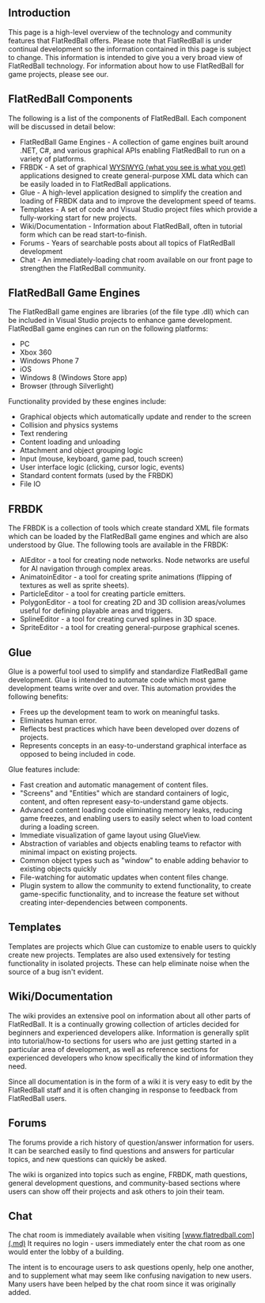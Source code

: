 ## Introduction

This page is a high-level overview of the technology and community features that FlatRedBall offers. Please note that FlatRedBall is under continual development so the information contained in this page is subject to change. This information is intended to give you a very broad view of FlatRedBall technology. For information about how to use FlatRedBall for game projects, please see our.

## FlatRedBall Components

The following is a list of the components of FlatRedBall. Each component will be discussed in detail below:

-   FlatRedBall Game Engines - A collection of game engines built around .NET, C#, and various graphical APIs enabling FlatRedBall to run on a variety of platforms.
-   FRBDK - A set of graphical [WYSIWYG (what you see is what you get)](http://en.wikipedia.org/wiki/WYSIWYG) applications designed to create general-purpose XML data which can be easily loaded in to FlatRedBall applications.
-   Glue - A high-level application designed to simplify the creation and loading of FRBDK data and to improve the development speed of teams.
-   Templates - A set of code and Visual Studio project files which provide a fully-working start for new projects.
-   Wiki/Documentation - Information about FlatRedBall, often in tutorial form which can be read start-to-finish.
-   Forums - Years of searchable posts about all topics of FlatRedBall development
-   Chat - An immediately-loading chat room available on our front page to strengthen the FlatRedBall community.

## FlatRedBall Game Engines

The FlatRedBall game engines are libraries (of the file type .dll) which can be included in Visual Studio projects to enhance game development. FlatRedBall game engines can run on the following platforms:

-   PC
-   Xbox 360
-   Windows Phone 7
-   iOS
-   Windows 8 (Windows Store app)
-   Browser (through Silverlight)

Functionality provided by these engines include:

-   Graphical objects which automatically update and render to the screen
-   Collision and physics systems
-   Text rendering
-   Content loading and unloading
-   Attachment and object grouping logic
-   Input (mouse, keyboard, game pad, touch screen)
-   User interface logic (clicking, cursor logic, events)
-   Standard content formats (used by the FRBDK)
-   File IO

## FRBDK

The FRBDK is a collection of tools which create standard XML file formats which can be loaded by the FlatRedBall game engines and which are also understood by Glue. The following tools are available in the FRBDK:

-   AIEditor - a tool for creating node networks. Node networks are useful for AI navigation through complex areas.
-   AnimatoinEditor - a tool for creating sprite animations (flipping of textures as well as sprite sheets).
-   ParticleEditor - a tool for creating particle emitters.
-   PolygonEditor - a tool for creating 2D and 3D collision areas/volumes useful for defining playable areas and triggers.
-   SplineEditor - a tool for creating curved splines in 3D space.
-   SpriteEditor - a tool for creating general-purpose graphical scenes.

## Glue

Glue is a powerful tool used to simplify and standardize FlatRedBall game development. Glue is intended to automate code which most game development teams write over and over. This automation provides the following benefits:

-   Frees up the development team to work on meaningful tasks.
-   Eliminates human error.
-   Reflects best practices which have been developed over dozens of projects.
-   Represents concepts in an easy-to-understand graphical interface as opposed to being included in code.

Glue features include:

-   Fast creation and automatic management of content files.
-   "Screens" and "Entities" which are standard containers of logic, content, and often represent easy-to-understand game objects.
-   Advanced content loading code eliminating memory leaks, reducing game freezes, and enabling users to easily select when to load content during a loading screen.
-   Immediate visualization of game layout using GlueView.
-   Abstraction of variables and objects enabling teams to refactor with minimal impact on existing projects.
-   Common object types such as "window" to enable adding behavior to existing objects quickly
-   File-watching for automatic updates when content files change.
-   Plugin system to allow the community to extend functionality, to create game-specific functionality, and to increase the feature set without creating inter-dependencies between components.

## Templates

Templates are projects which Glue can customize to enable users to quickly create new projects. Templates are also used extensively for testing functionality in isolated projects. These can help eliminate noise when the source of a bug isn't evident.

## Wiki/Documentation

The wiki provides an extensive pool on information about all other parts of FlatRedBall. It is a continually growing collection of articles decided for beginners and experienced developers alike. Information is generally split into tutorial/how-to sections for users who are just getting started in a particular area of development, as well as reference sections for experienced developers who know specifically the kind of information they need.

Since all documentation is in the form of a wiki it is very easy to edit by the FlatRedBall staff and it is often changing in response to feedback from FlatRedBall users.

## Forums

The forums provide a rich history of question/answer information for users. It can be searched easily to find questions and answers for particular topics, and new questions can quickly be asked.

The wiki is organized into topics such as engine, FRBDK, math questions, general development questions, and community-based sections where users can show off their projects and ask others to join their team.

## Chat

The chat room is immediately available when visiting [www.flatredball.com](.md) It requires no login - users immediately enter the chat room as one would enter the lobby of a building.

The intent is to encourage users to ask questions openly, help one another, and to supplement what may seem like confusing navigation to new users. Many users have been helped by the chat room since it was originally added.
